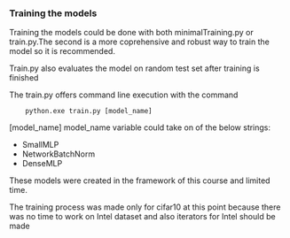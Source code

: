 ### Training the models
Training the models could be done with both minimalTraining.py or train.py.The second is a more 
coprehensive and robust way to train the model so it is recommended.

Train.py also evaluates the model on random test set after training is finished


The train.py offers command line execution with the command
```console
    python.exe train.py [model_name]
```
[model_name]
model_name variable could take on of the below strings:
* SmallMLP
* NetworkBatchNorm
* DenseMLP

These models were created in the framework of this course and limited time.

The training process was made only for cifar10 at this point because there was no time to work on Intel
dataset and also iterators for Intel should be made